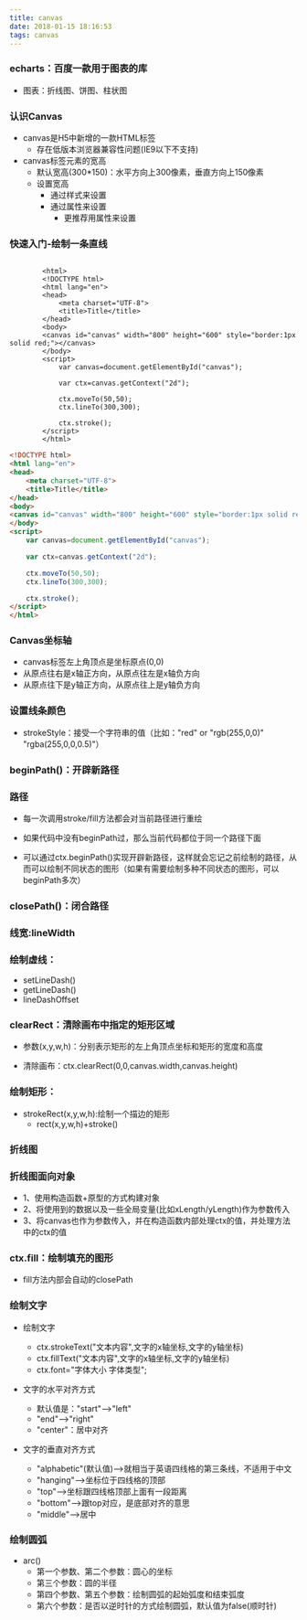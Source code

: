 ```yaml
---
title: canvas
date: 2018-01-15 18:16:53
tags: canvas
---
```


### echarts：百度一款用于图表的库
+ 图表：折线图、饼图、柱状图

### 认识Canvas
+ canvas是H5中新增的一款HTML标签
    - 存在低版本浏览器兼容性问题(IE9以下不支持)
+ canvas标签元素的宽高
    - 默认宽高(300*150)：水平方向上300像素，垂直方向上150像素
    - 设置宽高
        - 通过样式来设置
        - 通过属性来设置
            - 更推荐用属性来设置

<!-- more -->

### 快速入门-绘制一条直线

```

        <html>
		<!DOCTYPE html>
		<html lang="en">
		<head>
		    <meta charset="UTF-8">
		    <title>Title</title>
		</head>
		<body>
		<canvas id="canvas" width="800" height="600" style="border:1px solid red;"></canvas>
		</body>
		<script>
		    var canvas=document.getElementById("canvas");
		
		    var ctx=canvas.getContext("2d");
		
		    ctx.moveTo(50,50);
		    ctx.lineTo(300,300);
		
		    ctx.stroke();
		</script>
		</html>

```



```html
<!DOCTYPE html>
<html lang="en">
<head>
    <meta charset="UTF-8">
    <title>Title</title>
</head>
<body>
<canvas id="canvas" width="800" height="600" style="border:1px solid red;"></canvas>
</body>
<script>
    var canvas=document.getElementById("canvas");

    var ctx=canvas.getContext("2d");

    ctx.moveTo(50,50);
    ctx.lineTo(300,300);

    ctx.stroke();
</script>
</html>
```

### Canvas坐标轴
+ canvas标签左上角顶点是坐标原点(0,0)
+ 从原点往右是x轴正方向，从原点往左是x轴负方向
+ 从原点往下是y轴正方向，从原点往上是y轴负方向

### 设置线条颜色
+ strokeStyle：接受一个字符串的值（比如："red" or "rgb(255,0,0)" "rgba(255,0,0,0.5)"）

### beginPath()：开辟新路径

### 路径
+ 每一次调用stroke/fill方法都会对当前路径进行重绘

+ 如果代码中没有beginPath过，那么当前代码都位于同一个路径下面

+ 可以通过ctx.beginPath()实现开辟新路径，这样就会忘记之前绘制的路径，从而可以绘制不同状态的图形（如果有需要绘制多种不同状态的图形，可以beginPath多次）


### closePath()：闭合路径

### 线宽:lineWidth

### 绘制虚线：
+ setLineDash()
+ getLineDash()
+ lineDashOffset

### clearRect：清除画布中指定的矩形区域
+ 参数(x,y,w,h)：分别表示矩形的左上角顶点坐标和矩形的宽度和高度

+ 清除画布：ctx.clearRect(0,0,canvas.width,canvas.height)

### 绘制矩形：
+ strokeRect(x,y,w,h):绘制一个描边的矩形
    - rect(x,y,w,h)+stroke()

### 折线图


### 折线图面向对象
+ 1、使用构造函数+原型的方式构建对象
+ 2、将使用到的数据以及一些全局变量(比如xLength/yLength)作为参数传入
+ 3、将canvas也作为参数传入，并在构造函数内部处理ctx的值，并处理方法中的ctx的值

### ctx.fill：绘制填充的图形
+ fill方法内部会自动的closePath

### 绘制文字
+ 绘制文字
    - ctx.strokeText("文本内容",文字的x轴坐标,文字的y轴坐标)
    - ctx.fillText("文本内容",文字的x轴坐标,文字的y轴坐标)
    - ctx.font="字体大小 字体类型";

+ 文字的水平对齐方式
    - 默认值是："start"-->"left"
    - "end"-->"right"
    - "center"：居中对齐

+ 文字的垂直对齐方式
    - "alphabetic"(默认值)-->就相当于英语四线格的第三条线，不适用于中文
    - "hanging"-->坐标位于四线格的顶部
    - "top"-->坐标跟四线格顶部上面有一段距离
    - "bottom"-->跟top对应，是底部对齐的意思
    - "middle"-->居中

### 绘制圆弧
+ arc()
    - 第一个参数、第二个参数：圆心的坐标
    - 第三个参数：圆的半径
    - 第四个参数、第五个参数：绘制圆弧的起始弧度和结束弧度
    - 第六个参数：是否以逆时针的方式绘制圆弧，默认值为false(顺时针)

